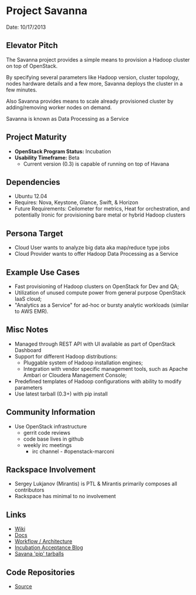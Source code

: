 # Project Savanna 

Date: 10/17/2013

## Elevator Pitch

The Savanna project provides a simple means to provision a Hadoop cluster on
top of OpenStack.

By specifying several parameters like Hadoop version, cluster topology, nodes
hardware details and a few more, Savanna deploys the cluster in a few minutes.

Also Savanna provides means to scale already provisioned cluster 
by adding/removing worker nodes on demand.

Savanna is known as Data Processing as a Service

## Project Maturity
* **OpenStack Program Status:** Incubation
* **Usability Timeframe:** Beta
  * Current version (0.3) is capable of running on top of Havana

## Dependencies
* Ubuntu 12.04
* Requires: Nova, Keystone, Glance, Swift, & Horizon
* Future Requirements: Ceilometer for metrics, Heat for orchestration, and
potentially Ironic for provisioning bare metal or hybrid Hadoop clusters

## Persona Target
* Cloud User wants to analyze big data aka map/reduce type jobs
* Cloud Provider wants to offer Hadoop Data Processing as a Service
  
## Example Use Cases
* Fast provisioning of Hadoop clusters on OpenStack for Dev and QA;
* Utilization of unused compute power from general purpose OpenStack IaaS
  cloud;
* "Analytics as a Service" for ad-hoc or bursty analytic workloads (similar to
  AWS EMR).

## Misc Notes
* Managed through REST API with UI available as part of OpenStack Dashboard
* Support for different Hadoop distributions:
    * Pluggable system of Hadoop installation engines;
    * Integration with vendor specific management tools, such as Apache Ambari or
    Cloudera Management Console;
* Predefined templates of Hadoop configurations with ability to modify
parameters
* Use latest tarball (0.3+) with pip install 

## Community Information
* Use OpenStack infrastructure
  * gerrit code reviews
  * code base lives in github
  * weekly irc meetings
      * irc channel - #openstack-marconi

## Rackspace Involvement
* Sergey Lukjanov (Mirantis) is PTL & Mirantis primarily composes all
contributors
* Rackspace has minimal to no involvement

## Links
* [Wiki](https://wiki.openstack.org/wiki/Savanna)
* [Docs](https://savanna.readthedocs.org/en/latest/)
* [Workflow / Architecture](https://savanna.readthedocs.org/en/latest/overview.html#general-workflow)
* [Incubation Acceptance Blog](https://www.mirantis.com/blog/savanna-accepted-into-openstack-incubation/)
* [Savana 'pip' tarballs](http://tarballs.openstack.org/savanna/)

## Code Repositories
* [Source](https://github.com/search?q=%40openstack+savanna)
